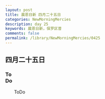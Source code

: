 ```yaml
---
layout: post
title: 晨恩日新 四月二十五日
categories: NewMorningMercies
description: day 25
keywords: 晨恩日新，保罗区普
comments: false
permalink: /library/NewMorningMercies/0425
---
```


## 四月二十五日

### To <br> Do


&emsp;&emsp;ToDo